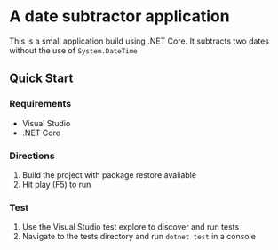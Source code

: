 # A date subtractor application

This is a small application build using .NET Core. 
It subtracts two dates without the use of `System.DateTime`

## Quick Start

### Requirements
 * Visual Studio
 * .NET Core

### Directions
1. Build the project with package restore avaliable
2. Hit play (F5) to run 

### Test
1. Use the Visual Studio test explore to discover and run tests
2. Navigate to the tests directory and run `dotnet test` in a console